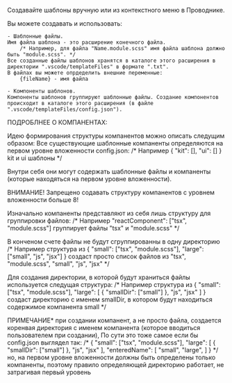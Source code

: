 Создавайте шаблоны вручную или из контекстного меню в Проводнике.

Вы можете создавать и использовать:

    - Шаблонные файлы.
    Имя файла шаблона - это расширение конечного файла. 
        /* Например, для файла "Name.module.scss" имя файла шаблона должно быть "module.scss". */
    Все созданные файлы шаблонов хранятся в каталоге этого расширения в директории ".vscode/templateFiles" в формате ".txt".
    В файлах вы можете опрдеделить внешние переменные:
        {fileName} - имя файла

    - Компоненты шаблонов. 
    Компоненты шаблонов группируют шаблонные файлы. Создание компонентов происходит в каталоге этого расширения (в файле ".vscode/templateFiles/config.json").

ПОДРОБЛНЕЕ О КОМПАНЕНТАХ:

Идею формирования структуры компанентов можно описать следущим образом:
Все существующие шаблонные компаненты определяются на первом уровне вложенности config.json:
    /* Например
    {
        "kit": [],
        "ui": []
    } 
    kit и ui шаблоны */

Внутри себя они могут содержать шаблонные файлы и компаненты (которые находяться на первом уровне вложенности).

ВНИМАНИЕ! Запрещено содавать структуру компанентов с уровнем вложенности больше 8!


Изначально компаненты представляют из себя лишь структуру для группировки файлов:
    /* Например "reactComponent": ["tsx", "module.scss"] группирует файлы "tsx" и "module.scss" */

В конченом счете файлы не будут сгруппированны в одну директорию
    /* Например структура из 
    {
        "small": ["tsx", "module.scss"],
        "large": ["small", "js", "jsx"]
    }
    создаст просто список файлов из "tsx", "module.scss", "small", "js", "jsx" */

Для создания директории, в которой будут храниться файлы используется следущая структура:
    /* Например структура из 
    {
        "small": ["tsx", "module.scss"],
        "large": [
            {
                "smallDir": ["small"]
            }, 
            "js",
            "jsx"
        ]
    }
    создаст директорию с именем smallDir, в котором будут находиться содержимое компанента small */


ПРИМЕЧАНИЕ* при создании компанент, а не просто файла, создается коренвая директория с именем компанента (которое вводиться пользователем при создании),
По сути это тоже самое если бы config.json выглядел так:
    /* 
    {
        "small": ["tsx", "module.scss"],
        "large": [
                {
                    "smallDir": ["small"]
                }, 
                "js",
                "jsx"
        ],
        "enteredName": [
            "small",
            "large",
        ]
    }
    */
но, на первом уровне вложенности должны быть определены только компаненты, поэтому правило определяющей директорию работает, не затрагивая первый уровень